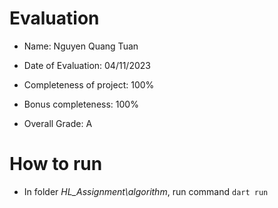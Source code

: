 # Evaluation

- Name: Nguyen Quang Tuan
- Date of Evaluation: 04/11/2023

- Completeness of project: 100%
- Bonus completeness: 100%
- Overall Grade: A

# How to run

- In folder *HL_Assignment\algorithm*, run command `dart run`